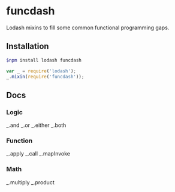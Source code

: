 # funcdash

Lodash mixins to fill some common functional programming gaps.

## Installation
```sh
$npm install lodash funcdash
```
```js
var _ = require('lodash');
_.mixin(require('funcdash'));
```

## Docs

### Logic
_.and
_.or
_.either
_.both

### Function
_.apply
_.call
_.mapInvoke

### Math
_.multiply
_.product
